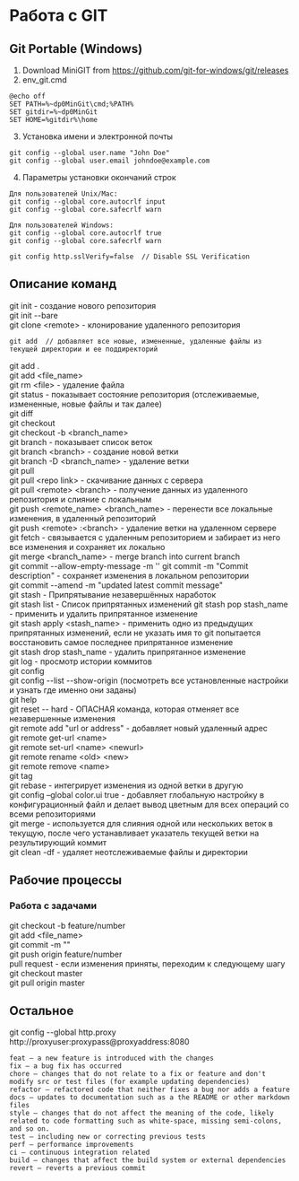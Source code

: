# Работа с GIT

## Git Portable (Windows)
1. Download MiniGIT from https://github.com/git-for-windows/git/releases  
2. env_git.cmd
```
@echo off
SET PATH=%~dp0MinGit\cmd;%PATH%
SET gitdir=%~dp0MinGit
SET HOME=%gitdir%\home
```
3. Установка имени и электронной почты
```
git config --global user.name "John Doe"
git config --global user.email johndoe@example.com
```
4. Параметры установки окончаний строк  
```
Для пользователей Unix/Mac:
git config --global core.autocrlf input
git config --global core.safecrlf warn

Для пользователей Windows:
git config --global core.autocrlf true
git config --global core.safecrlf warn
```
```
git config http.sslVerify=false  // Disable SSL Verification
```

## Описание команд
git init - создание нового репозитория  
git init --bare  
git clone &lt;remote&gt; - клонирование удаленного репозитория  
```
git add  // добавляет все новые, измененные, удаленные файлы из текущей директории и ее поддиректорий
```
git add .  
git add &lt;file_name&gt;  
git rm &lt;file&gt; - удаление файла  
git status - показывает состояние репозитория (отслеживаемые, измененные, новые файлы и так далее)  
git diff  
git checkout  
git checkout -b <branch_name>  
git branch - показывает список веток  
git branch &lt;branch&gt; - создание новой ветки  
git branch -D <branch_name> - удаление ветки  
git pull  
git pull &lt;repo link&gt; - скачивание данных с сервера  
git pull &lt;remote&gt; &lt;branch&gt; - получение данных из удаленного репозитория и слияние с локальным  
git push &lt;remote_name&gt; &lt;branch_name&gt; - перенести все локальные изменения, в удаленный репозиторий  
git push &lt;remote&gt; :&lt;branch&gt; - удаление ветки на удаленном сервере  
git fetch - связывается с удаленным репозиторием и забирает из него все изменения и сохраняет их локально  
git merge <branch_name> - merge branch into current branch  
git commit --allow-empty-message -m ''
git commit -m "Commit description" - сохраняет изменения в локальном репозитории  
git commit --amend -m "updated latest commit message"  
git stash - Припрятывание незавершённых наработок  
git stash list - Список припрятанных изменений
git stash pop stash_name - применить и удалить припрятанное изменение  
git stash apply <stash_name> - применить одно из предыдущих припрятанных изменений, если не указать имя то git попытается восстановить самое последнее припрятанное изменение  
git stash drop stash_name - удалить припрятанное изменение  
git log - просмотр истории коммитов  
git config  
git config --list --show-origin (посмотреть все установленные настройки и узнать где именно они заданы)  
git help  
git reset -- hard - ОПАСНАЯ команда, которая отменяет все незавершенные изменения  
git remote add "url or address" - добавляет новый удаленный адрес  
git remote get-url &lt;name&gt;  
git remote set-url &lt;name&gt; &lt;newurl&gt;  
git remote rename &lt;old> &lt;new&gt;  
git remote remove &lt;name&gt;  
git tag  
git rebase - интегрирует изменения из одной ветки в другую  
git config –global color.ui true - добавляет глобальную настройку в конфигурационный файл и делает вывод цветным для всех операций со всеми репозиториями  
git merge - используется для слияния одной или нескольких веток в текущую, после чего устанавливает указатель текущей ветки на результирующий коммит  
git clean -df - удаляет неотслеживаемые файлы и директории  

## Рабочие процессы

### Работа с задачами
git checkout -b feature/number  
git add <file_name>  
git commit -m ""  
git push origin feature/number  
pull request - если изменения приняты, переходим к следующему шагу  
git checkout master  
git pull origin master  

## Остальное
git config --global http.proxy http://proxyuser:proxypass@proxyaddress:8080  


```
feat – a new feature is introduced with the changes
fix – a bug fix has occurred
chore – changes that do not relate to a fix or feature and don't modify src or test files (for example updating dependencies)
refactor – refactored code that neither fixes a bug nor adds a feature
docs – updates to documentation such as a the README or other markdown files
style – changes that do not affect the meaning of the code, likely related to code formatting such as white-space, missing semi-colons, and so on.
test – including new or correcting previous tests
perf – performance improvements
ci – continuous integration related
build – changes that affect the build system or external dependencies
revert – reverts a previous commit 
```

